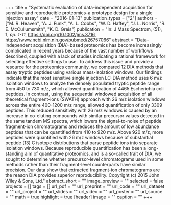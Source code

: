 +++
title = "Systematic evaluation of data-independent acquisition for sensitive and reproducible proteomics-a prototype design for a single injection assay"
date = "2016-01-13"
publication_types = ["2"]
authors = ["M. R. Heaven", "A. J. Funk", "A. L. Cobbs", "W. D. Haffey", "J. L. Norris", "R. E. McCullumsmith", "K. D. Greis"]
publication = "In: J Mass Spectrom, (51), 1, _pp. 1-11_, https://doi.org/10.1002/jms.3716, https://www.ncbi.nlm.nih.gov/pubmed/26757066"
abstract = "Data-independent acquisition (DIA)-based proteomics has become increasingly complicated in recent years because of the vast number of workflows described, coupled with a lack of studies indicating a rational framework for selecting effective settings to use. To address this issue and provide a resource for the proteomics community, we compared 12 DIA methods that assay tryptic peptides using various mass-isolation windows. Our findings indicate that the most sensitive single injection LC-DIA method uses 6 m/z isolation windows to analyze the densely populated tryptic peptide range from 450 to 730 m/z, which allowed quantification of 4465 Escherichia coli peptides. In contrast, using the sequential windowed acquisition of all theoretical fragment-ions (SWATH) approach with 26 m/z isolation windows across the entire 400-1200 m/z range, allowed quantification of only 3309 peptides. This reduced sensitivity with 26 m/z windows is caused by an increase in co-eluting compounds with similar precursor values detected in the same tandem MS spectra, which lowers the signal-to-noise of peptide fragment-ion chromatograms and reduces the amount of low abundance peptides that can be quantified from 410 to 920 m/z. Above 920 m/z, more peptides were quantified with 26 m/z windows because of substantial peptide (13) C isotope distributions that parse peptide ions into separate isolation windows. Because reproducible quantification has been a long-standing aim of quantitative proteomics, and is a so-called trait of DIA, we sought to determine whether precursor-level chromatograms used in some methods rather than their fragment-level counterparts have similar precision. Our data show that extracted fragment-ion chromatograms are the reason DIA provides superior reproducibility. Copyright (c) 2015 John Wiley & Sons, Ltd."
abstract_short = ""
image_preview = ""
selected = false
projects = []
tags = []
url_pdf = ""
url_preprint = ""
url_code = ""
url_dataset = ""
url_project = ""
url_slides = ""
url_video = ""
url_poster = ""
url_source = ""
math = true
highlight = true
[header]
image = ""
caption = ""
+++

